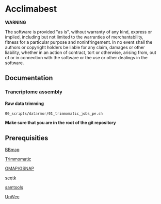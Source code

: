 # Acclimabest

**WARNING**

The software is provided "as is", without warranty of any kind, express or implied, including but not limited to the warranties of merchantability, fitness for a particular purpose and noninfringement. In no event shall the authors or copyright holders be liable for any claim, damages or other liability, whether in an action of contract, tort or otherwise, arising from, out of or in connection with the software or the use or other dealings in the software.

## Documentation

### Trancriptome assembly

#### Raw data trimming

```
00_scripts/datarmor/01_trimmomatic_jobs_pe.sh
```
**Make sure that you are in the root of the git repository**

## Prerequisities

[BBmap](https://sourceforge.net/projects/bbmap/)

[Trimmomatic](http://www.usadellab.org/cms/?page=trimmomatic)

[GMAP/GSNAP](http://research-pub.gene.com/gmap/)

[seqtk](https://github.com/lh3/seqtk)

[samtools](http://www.htslib.org/doc/samtools.html)

[UniVec](https://www.ncbi.nlm.nih.gov/tools/vecscreen/univec/)
